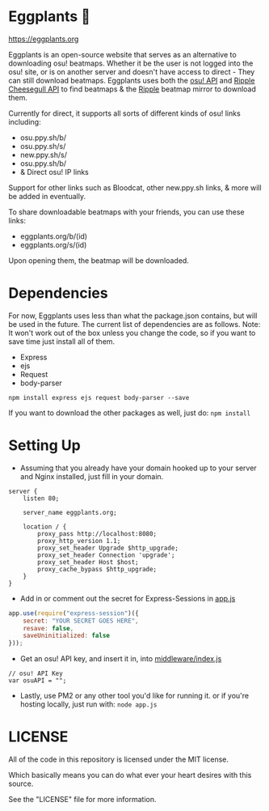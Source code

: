 # Eggplants 🍆
https://eggplants.org

Eggplants is an open-source website that serves as an alternative to downloading osu! beatmaps. Whether it be the user is not logged into the osu! site, or is on another server and doesn't have access to direct - They can still download beatmaps. Eggplants uses both the [osu! API](https://github.com/ppy/osu-api/wiki) and [Ripple Cheesegull API](http://docs.ripple.moe/docs/cheesegull/cheesegull-api) to find beatmaps & the [Ripple](https://ripple.moe) beatmap mirror to download them.

Currently for direct, it supports all sorts of different kinds of osu! links including:
* osu.ppy.sh/b/
* osu.ppy.sh/s/
* new.ppy.sh/s/
* osu.ppy.sh/b/
* & Direct osu! IP links

Support for other links such as Bloodcat, other new.ppy.sh links, & more will be added in eventually.

To share downloadable beatmaps with your friends, you can use these links:
* eggplants.org/b/(id)
* eggplants.org/s/(id)

Upon opening them, the beatmap will be downloaded.

# Dependencies

For now, Eggplants uses less than what the package.json contains, but will be used in the future. The current list of dependencies are as follows. Note: It won't work out of the box unless you change the code, so if you want to save time just install all of them.
* Express
* ejs
* Request
* body-parser

`npm install express ejs request body-parser --save`

If you want to download the other packages as well, just do:
`npm install`

# Setting Up

* Assuming that you already have your domain hooked up to your server and Nginx installed, just fill in your domain.

```
server {
    listen 80;

    server_name eggplants.org;

    location / {
        proxy_pass http://localhost:8080;
        proxy_http_version 1.1;
        proxy_set_header Upgrade $http_upgrade;
        proxy_set_header Connection 'upgrade';
        proxy_set_header Host $host;
        proxy_cache_bypass $http_upgrade;
    }
}
```

* Add in or comment out the secret for Express-Sessions in [app.js](https://github.com/Swan/Eggplants/blob/master/app.js)
```js
app.use(require("express-session")({
    secret: "YOUR SECRET GOES HERE", 
    resave: false,
    saveUninitialized: false
}));  
```

* Get an osu! API key, and insert it in, into [middleware/index.js](https://github.com/Swan/Eggplants/blob/master/middleware/index.js)
```
// osu! API Key
var osuAPI = "";
```

* Lastly, use PM2 or any other tool you'd like for running it. or if you're hosting locally, just run with:
    `node app.js`

# LICENSE 

All of the code in this repository is licensed under the MIT license.

Which basically means you can do what ever your heart desires with this source.

See the "LICENSE" file for more information.





